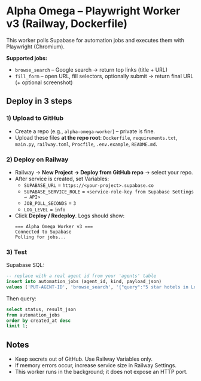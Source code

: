 # Alpha Omega – Playwright Worker v3 (Railway, Dockerfile)

This worker polls Supabase for automation jobs and executes them with Playwright (Chromium).

**Supported jobs:**
- `browse_search` – Google search → return top links (title + URL)
- `fill_form` – open URL, fill selectors, optionally submit → return final URL (+ optional screenshot)

## Deploy in 3 steps

### 1) Upload to GitHub
- Create a repo (e.g., `alpha-omega-worker`) – private is fine.
- Upload these files **at the repo root**: `Dockerfile`, `requirements.txt`, `main.py`, `railway.toml`, `Procfile`, `.env.example`, `README.md`.

### 2) Deploy on Railway
- Railway → **New Project → Deploy from GitHub repo** → select your repo.
- After service is created, set Variables:
  - `SUPABASE_URL` = `https://<your-project>.supabase.co`
  - `SUPABASE_SERVICE_ROLE` = `<service-role-key from Supabase Settings → API>`
  - `JOB_POLL_SECONDS` = `3`
  - `LOG_LEVEL` = `info`
- Click **Deploy / Redeploy**. Logs should show:
  ```
  === Alpha Omega Worker v3 ===
  Connected to Supabase
  Polling for jobs...
  ```

### 3) Test
Supabase SQL:
```sql
-- replace with a real agent id from your 'agents' table
insert into automation_jobs (agent_id, kind, payload_json)
values ('PUT-AGENT-ID', 'browse_search', '{"query":"5 star hotels in London Mayfair","max_links":5}');
```
Then query:
```sql
select status, result_json
from automation_jobs
order by created_at desc
limit 1;
```

## Notes
- Keep secrets out of GitHub. Use Railway Variables only.
- If memory errors occur, increase service size in Railway Settings.
- This worker runs in the background; it does not expose an HTTP port.

